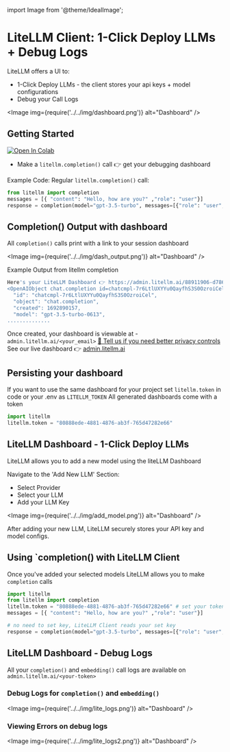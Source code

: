 import Image from '@theme/IdealImage';

# LiteLLM Client: 1-Click Deploy LLMs + Debug Logs
LiteLLM offers a UI to:
* 1-Click Deploy LLMs - the client stores your api keys + model configurations
* Debug your Call Logs 

<Image img={require('../../img/dashboard.png')} alt="Dashboard" />

## Getting Started
<a target="_blank" href="https://colab.research.google.com/github/BerriAI/litellm/blob/main/cookbook/liteLLM_OpenAI.ipynb">
  <img src="https://colab.research.google.com/assets/colab-badge.svg" alt="Open In Colab"/>
</a>

* Make a `litellm.completion()` call 👉 get your debugging dashboard  

Example Code: Regular `litellm.completion()` call:
```python
from litellm import completion
messages = [{ "content": "Hello, how are you?" ,"role": "user"}]
response = completion(model="gpt-3.5-turbo", messages=[{"role": "user", "content": "Hi 👋 - i'm openai"}])
```

## Completion() Output with dashboard
All `completion()` calls print with a link to your session dashboard

<Image img={require('../../img/dash_output.png')} alt="Dashboard" />


Example Output from litellm completion
```bash
Here's your LiteLLM Dashboard 👉 https://admin.litellm.ai/88911906-d786-44f2-87c7-9720e6031b45
<OpenAIObject chat.completion id=chatcmpl-7r6LtlUXYYu0QayfhS3S0OzroiCel at 0x7fb307375030> JSON: {
  "id": "chatcmpl-7r6LtlUXYYu0QayfhS3S0OzroiCel",
  "object": "chat.completion",
  "created": 1692890157,
  "model": "gpt-3.5-turbo-0613",
..............

```

Once created, your dashboard is viewable at - `admin.litellm.ai/<your_email>` [👋 Tell us if you need better privacy controls](https://calendly.com/d/4mp-gd3-k5k/berriai-1-1-onboarding-litellm-hosted-version?month=2023-08)
See our live dashboard 👉 [admin.litellm.ai](https://admin.litellm.ai/)



## Persisting your dashboard
If you want to use the same dashboard for your project set
`litellm.token` in code or your .env as `LITELLM_TOKEN`
All generated dashboards come with a token
```python
import litellm
litellm.token = "80888ede-4881-4876-ab3f-765d47282e66"
```

## LiteLLM Dashboard - 1-Click Deploy LLMs
LiteLLM allows you to add a new model using the liteLLM Dashboard 

Navigate to the 'Add New LLM' Section:
* Select Provider
* Select your LLM 
* Add your LLM Key

<Image img={require('../../img/add_model.png')} alt="Dashboard" />

After adding your new LLM, LiteLLM securely stores your API key and model configs. 
## Using `completion() with LiteLLM Client
Once you've added your selected models LiteLLM allows you to make `completion` calls

```python
import litellm
from litellm import completion
litellm.token = "80888ede-4881-4876-ab3f-765d47282e66" # set your token 
messages = [{ "content": "Hello, how are you?" ,"role": "user"}]

# no need to set key, LiteLLM Client reads your set key 
response = completion(model="gpt-3.5-turbo", messages=[{"role": "user", "content": "Hi 👋 - i'm openai"}])
```


## LiteLLM Dashboard - Debug Logs 
All your `completion()` and `embedding()` call logs are available on `admin.litellm.ai/<your-token>`


### Debug Logs for `completion()` and `embedding()`
<Image img={require('../../img/lite_logs.png')} alt="Dashboard" />

### Viewing Errors on debug logs
<Image img={require('../../img/lite_logs2.png')} alt="Dashboard" />



